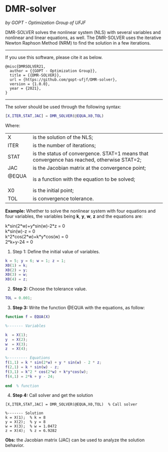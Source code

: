 # DMR-solver

*by GOPT - Optimization Group of UFJF*

DMR-SOLVER solves the nonlinear system (NLS) with several variables and nonlinear and linear equations, as well. The DMR-SOLVER uses the iterative Newton Raphson Method (NRM) to find the solution in a few iterations.

___

If you use this software, please cite it as below.

```
@misc{DMRSOLVER21,
  author = {{GOPT - Optimization Group}},
  title = {{DMR-SOLVER}},
  url = {https://github.com/gopt-ufjf/DMR-solver},
  version = {1.0.0},
  year = {2021},
}
````

___
The solver should be used through the following syntax:

```matlab
[X,ITER,STAT,JAC] = DMR_SOLVER(@EQUA,X0,TOL)
```

Where:

|      |  |
| :---        |    :----   |
| X	|is the solution of the NLS;
| ITER |	is the number of iterations;
| STAT |	is the status of convergence. STAT=1 means that convergence has reached, otherwise STAT=2;
| JAC |	is the Jacobian matrix at the convergence point;
| @EQUA &nbsp; |	is a function with the equation to be solved;
| X0 |	is the initial point;
| TOL |	is convergence tolerance.

**Example:**  Whether to solve the nonlinear system with four equations and four variables, the variables being **k**, **y**, **w**, **z** and the equations are:

k\*sin(2\*w)+y\*sin(w)-2\*z = 0 \
k\*sin⁡(w)-z = 0 \
k^2\*cos⁡(2\*w)+k\*y\*cos⁡(w) = 0 \
2\*k+y-24 = 0                       

1. Step 1: Define the initial value of variables.

```matlab
k = 5; y = 6; w = 1; z = 1;
X0(1) = k;
X0(2) = y;
X0(3) = w;
X0(4) = z;
```

2. **Step 2:** Choose the tolerance value. 

```matlab
TOL = 0.001;
```

3. **Step 3:** Write the function @EQUA with the equations, as follow:

```matlab
function f = EQUA(X)

%------- Variables

k  = X(1);
y  = X(2);
w  = X(3);
z  = X(4);

%--------- Equations
f(1,1) = k * sin(2*w) + y * sin(w) - 2 * z; 
f(2,1) = k * sin(w) - z;
f(3,1) = k^2 * cos(2*w) + k*y*cos(w);
f(4,1) = 2*k + y - 24;
                                    
end  % function
```

4. **Step 4:** Call solver and get the solution

```
[X,ITER,STAT,JAC] = DMR_SOLVER(@EQUA,X0,TOL)  % Call solver

%------- Solution
k = X(1);  % k = 8 
y = X(2);  % y = 8
w = X(3);  % w = 1.0472
z = X(4);  % z = 6.9282
```

**Obs:** the Jacobian matrix (JAC) can be used to analyze the solution behavior.
